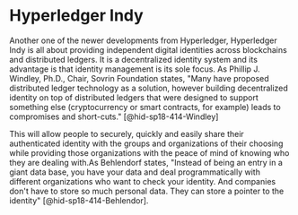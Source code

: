 Hyperledger Indy
================

Another one of the newer developments from Hyperledger, Hyperledger Indy
is all about providing independent digital identities across blockchains
and distributed ledgers. It is a decentralized identity system and its
advantage is that identity management is its sole focus. As Phillip J.
Windley, Ph.D., Chair, Sovrin Foundation states, "Many have proposed
distributed ledger technology as a solution, however building
decentralized identity on top of distributed ledgers that were designed
to support something else (cryptocurrency or smart contracts, for
example) leads to compromises and short-cuts." [@hid-sp18-414-Windley]

This will allow people to securely, quickly and easily share their
authenticated identity with the groups and organizations of their
choosing while providing those organizations with the peace of mind of
knowing who they are dealing with.As Behlendorf states, "Instead of
being an entry in a giant data base, you have your data and deal
programmatically with different organizations who want to check your
identity. And companies don't have to store so much personal data. They
can store a pointer to the identity" [@hid-sp18-414-Behlendor].
